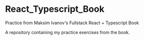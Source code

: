 # React_Typescript_Book
Practice from Maksim Ivanov's Fullstack React + Typescript Book

A repository containing my practice exercises from the book.
